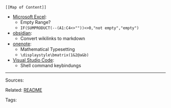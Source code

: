 
```dynamic-embed
[[Map of Content]]
```


<ul class="dataview list-view-ul"><li><span><a aria-label-position="top" aria-label="Microsoft Excel.md" data-href="Microsoft Excel.md" href="Microsoft Excel.md" class="internal-link" target="_blank" rel="noopener">Microsoft Excel</a></span>: <ul class="dataview dataview-ul dataview-result-list-ul"><li class="dataview-result-list-li"><span>Empty Range?</span></li><li class="dataview-result-list-li"><span><code>IF(SUMPRODUCT(--(A1:C4&lt;&gt;""))&lt;&gt;0,"not empty","empty")</code></span></li></ul></li><li><span><a aria-label-position="top" aria-label="obsidian.md" data-href="obsidian.md" href="obsidian.md" class="internal-link" target="_blank" rel="noopener">obsidian</a></span>: <ul class="dataview dataview-ul dataview-result-list-ul"><li class="dataview-result-list-li"><span>Convert wikilinks to markdown</span></li></ul></li><li><span><a aria-label-position="top" aria-label="onenote.md" data-href="onenote.md" href="onenote.md" class="internal-link" target="_blank" rel="noopener">onenote</a></span>: <ul class="dataview dataview-ul dataview-result-list-ul"><li class="dataview-result-list-li"><span>Mathematical Typesetting</span></li><li class="dataview-result-list-li"><span><code>\displaystyle\bmatrix(1&amp;2@a&amp;b)</code></span></li></ul></li><li><span><a aria-label-position="top" aria-label="Visual Studio Code.md" data-href="Visual Studio Code.md" href="Visual Studio Code.md" class="internal-link" target="_blank" rel="noopener">Visual Studio Code</a></span>: <ul class="dataview dataview-ul dataview-result-list-ul"><li class="dataview-result-list-li"><span>Shell command keybindungs</span></li></ul></li></ul>

---


Sources:

Related:
[README](../README.md)

Tags:
